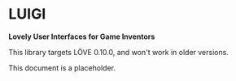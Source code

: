 # LUIGI
**Lovely User Interfaces for Game Inventors**

This library targets LÖVE 0.10.0, and won't work in older versions.

This document is a placeholder.
